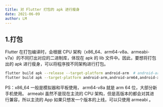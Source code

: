 ```yaml
---
title: 对 Flutter 打包的 apk 进行瘦身
date: 2021-06-09
author: LM
---
```


## 1.打包

Flutter 在打包编译时，会根据 CPU 架构（x86_64、arm64-v8a、armeabi-v7a）的不同打出对应的二进制库，体现在 apk 的 lib 文件中。因此，要想将打包出的 apk 进行瘦身，可以将程序按不同架构进行打包。

```bash
flutter build apk --release --target-platform android-arm  # android-arm 架构
flutter build apk --target-platform android-arm,android-arm64,android-x64 --split-per-abi # 分别对 android-arm,android-arm64,android-x64 架构进行打包
```

PS：x86_64 一般是模拟器和平板使用， arm64-v8a 就是 arm 64 位，大部分新手机使用。 armeabi 虽然不是现在主流的 CPU 架构，但是高版本的都会对其进行兼容，所以主流的 App 如果只想发一个版本的上线，可以只使用 armeabi 。
